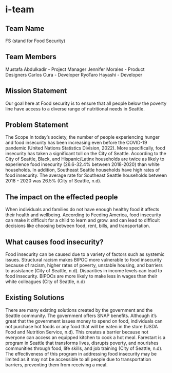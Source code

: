 # i-team
## Team Name 
FS (stand for Food Security)

## Team Members
Mustafa Abdulkadir - Project Manager
Jennifer Morales - Product Designers
Carlos Cura - Developer
RyoTaro Hayashi - Developer

## Mission Statement
Our goal here at Food security is to ensure that all people below the poverty line have access to a diverse range of nutritional needs in Seattle.

## Problem Statement
The Scope
In today’s society, the number of people experiencing hunger and food insecurity has been increasing even before the COVID-19 pandemic (United Nations Statistics Division, 2022). 
More specifically, food insecurity has taken a significant toll on the City of Seattle. 
According to the City of Seattle, Black, and Hispanic/Latinx households are twice as likely to experience food insecurity (26.6-32.4% between 2018-2020) than white households. 
In addition, Southeast Seattle households have high rates of food insecurity. The average rate for Southeast Seattle households between 2018 - 2020 was 26.5% (City of Seattle, n.d). 

## The impact on the effected people 
When individuals and families do not have enough healthy food it affects their health and wellbeing. 
According to Feeding America, food insecurity can make it difficult for a child to learn and grow. and can lead to difficult decisions like choosing between food, rent, bills, and transportation. 

## What causes food insecurity?
Food insecurity can be caused due to a variety of factors such as systemic issues. 
Structural racism makes BIPOC more vulnerable to food insecurity because of racism, higher rates of poverty, unstable housing, and barriers to assistance (City of Seattle, n.d). 
Disparities in income levels can lead to food insecurity. BIPOCs are more likely to make less in wages than their white colleagues (City of Seattle, n.d) 

## Existing Solutions 
There are many existing solutions created by the government and the Seattle community. 
The government offers SNAP benefits. Although it’s great that the government issues money to spend on food, individuals can not purchase hot foods or any food that will be eaten in the store (USDA Food and Nutrition Service, n.d). 
This creates a barrier because not everyone can access an equipped kitchen to cook a hot meal. 
Farestart is a program in Seattle that transforms lives, disrupts poverty, and nourishes communities through food, life skills, and job training (City of Seattle, n.d). 
The effectiveness of this program in addressing food insecurity may be limited as it may not be accessible to all people due to transportation barriers, preventing them from receiving a meal.
